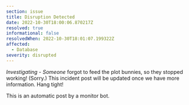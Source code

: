 ```yaml
---
section: issue
title: Disruption Detected
date: 2022-10-30T18:00:06.870217Z
resolved: true
informational: false
resolvedWhen: 2022-10-30T18:01:07.199322Z
affected:
  - Database
severity: disrupted
---
```

*Investigating* - _Someone_ forgot to feed the plot bunnies, so they stopped working! (Sorry.) This incident post will be updated once we have more information. Hang tight!

This is an automatic post by a monitor bot.
        